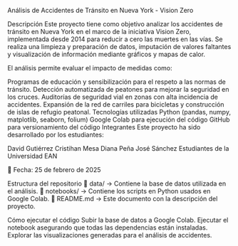 Análisis de Accidentes de Tránsito en Nueva York - Vision Zero

Descripción
Este proyecto tiene como objetivo analizar los accidentes de tránsito en Nueva York en el marco de la iniciativa Vision Zero, implementada desde 2014 para reducir a cero las muertes en las vías. Se realiza una limpieza y preparación de datos, imputación de valores faltantes y visualización de información mediante gráficos y mapas de calor.

El análisis permite evaluar el impacto de medidas como:

Programas de educación y sensibilización para el respeto a las normas de tránsito.
Detección automatizada de peatones para mejorar la seguridad en los cruces.
Auditorías de seguridad vial en zonas con alta incidencia de accidentes.
Expansión de la red de carriles para bicicletas y construcción de islas de refugio peatonal.
Tecnologías utilizadas
Python (pandas, numpy, matplotlib, seaborn, folium)
Google Colab para ejecución del código
GitHub para versionamiento del código
Integrantes
Este proyecto ha sido desarrollado por los estudiantes:

David Gutiérrez
Cristihan Mesa
Diana Peña
José Sánchez
Estudiantes de la Universidad EAN

📅 Fecha: 25 de febrero de 2025

Estructura del repositorio
📂 data/ → Contiene la base de datos utilizada en el análisis.
📂 notebooks/ → Contiene los scripts en Python usados en Google Colab.
📄 README.md → Este documento con la descripción del proyecto.

Cómo ejecutar el código
Subir la base de datos a Google Colab.
Ejecutar el notebook asegurando que todas las dependencias están instaladas.
Explorar las visualizaciones generadas para el análisis de accidentes.
